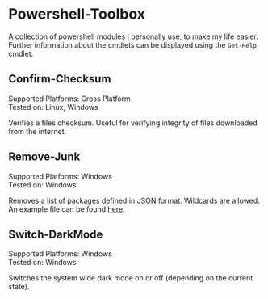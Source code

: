 # Powershell-Toolbox

A collection of powershell modules I personally use, to make my life easier. Further information about the cmdlets can be displayed using the ``Get-Help`` cmdlet.

## Confirm-Checksum

Supported Platforms: Cross Platform  
Tested on: Linux, Windows

Verifies a files checksum. Useful for verifying integrity of files downloaded from the internet.

## Remove-Junk

Supported Platforms: Windows  
Tested on: Windows

Removes a list of packages defined in JSON format. Wildcards are allowed. An example file can be found [here](Remove-Junk/packages.json).


## Switch-DarkMode

Supported Platforms: Windows  
Tested on: Windows

Switches the system wide dark mode on or off (depending on the current state).

